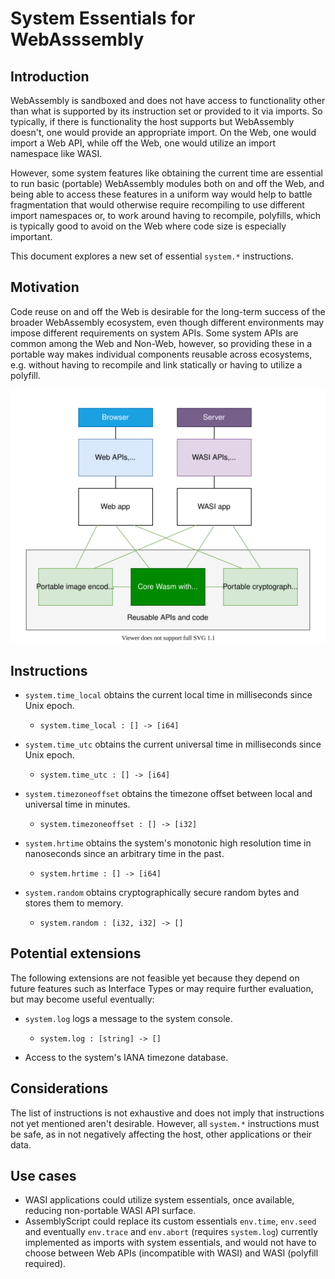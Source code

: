 # System Essentials for WebAsssembly

## Introduction

WebAssembly is sandboxed and does not have access to functionality other than what is supported by its instruction set or provided to it via imports. So typically, if there is functionality the host supports but WebAssembly doesn't, one would provide an appropriate import. On the Web, one would import a Web API, while off the Web, one would utilize an import namespace like WASI.

However, some system features like obtaining the current time are essential to run basic (portable) WebAssembly modules both on and off the Web, and being able to access these features in a uniform way would help to battle fragmentation that would otherwise require recompiling to use different import namespaces or, to work around having to recompile, polyfills, which is typically good to avoid on the Web where code size is especially important.

This document explores a new set of essential `system.*` instructions.

## Motivation

Code reuse on and off the Web is desirable for the long-term success of the broader WebAssembly ecosystem, even though different environments may impose different requirements on system APIs. Some system APIs are common among the Web and Non-Web, however, so providing these in a portable way makes individual components reusable across ecosystems, e.g. without having to recompile and link statically or having to utilize a polyfill.

<p align="center">
  <img src="./code-reuse.svg" alt="Code reuse" />
</p>

## Instructions

* `system.time_local` obtains the current local time in milliseconds since Unix epoch.
  * `system.time_local : [] -> [i64]`

* `system.time_utc` obtains the current universal time in milliseconds since Unix epoch.
  * `system.time_utc : [] -> [i64]`

* `system.timezoneoffset` obtains the timezone offset between local and universal time in minutes.
  * `system.timezoneoffset : [] -> [i32]`

* `system.hrtime` obtains the system's monotonic high resolution time in nanoseconds since an arbitrary time in the past.
  * `system.hrtime : [] -> [i64]`

* `system.random` obtains cryptographically secure random bytes and stores them to memory.
  * `system.random : [i32, i32] -> []`

## Potential extensions

The following extensions are not feasible yet because they depend on future features such as Interface Types or may require further evaluation, but may become useful eventually:

* `system.log` logs a message to the system console.
  * `system.log : [string] -> []`

* Access to the system's IANA timezone database.

## Considerations

The list of instructions is not exhaustive and does not imply that instructions not yet mentioned aren't desirable. However, all `system.*` instructions must be safe, as in not negatively affecting the host, other applications or their data.

## Use cases

* WASI applications could utilize system essentials, once available, reducing non-portable WASI API surface.
* AssemblyScript could replace its custom essentials `env.time`, `env.seed` and eventually `env.trace` and `env.abort` (requires `system.log`) currently implemented as imports with system essentials, and would not have to choose between Web APIs (incompatible with WASI) and WASI (polyfill required).

